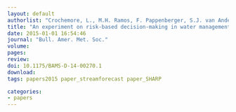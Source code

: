 ```yaml
---
layout: default
authorlist: "Crochemore, L., M.H. Ramos, F. Pappenberger, S.J. van Andel, and A.W. Wood"
title: "An experiment on risk-based decision-making in water management using probabilistic forecasts"
date: 2015-01-01 16:54:46
journal: "Bull. Amer. Met. Soc."
volume:
pages:
review:
doi: 10.1175/BAMS-D-14-00270.1
download:
tags: papers2015 paper_streamforecast paper_SHARP

categories:
- papers
---
```


